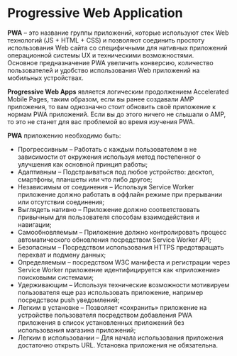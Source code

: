 # Progressive Web Application

**PWA** – это название группы приложений, которые используют стек Web технологий \(JS + HTML + CSS\) и позволяют соединить простоту использования Web сайта со специфичными для нативных приложений операционной системы UX и техническими возможностями.  
Основное предназначение PWA увеличить конверсию, количество пользователей и удобство использования Web приложений на мобильных устройствах.  
  
**Progressive Web Apps** является логическим продолжением Accelerated Mobile Pages, таким образом, если вы ранее создавали AMP приложения, то вам однозначно стоит обновить своё приложение к нормам PWA приложений. Если вы до этого ничего не слышали о AMP, то это не станет для вас проблемой во время изучения PWA.  
  
**PWA** приложению необходимо быть:

* Прогрессивным – Работать с каждым пользователем в не зависимости от окружения используя метод постепенног о улучшения как основной принцип работы;
* Адаптивным – Подстраиваться под любое устройство: десктоп, смартфоны, планшеты или что либо другое;
* Независимым от соединения – Используя Service Worker приложение должно работать в оффлайн режиме при прерывании или отсутствии соединения;
* Выглядеть нативно – Приложение должно соответствовать привычным для пользователя способам взаимодействия и навигации;
* Самообновляемым – Приложение должно контролировать процесс автоматического обновления посредством Service Worker API;
* Безопасным – Посредством использования HTTPS предотвращать перехват и подмену данных;
* Определяемым – посредством W3C манифеста и регистрации через Service Worker приложение идентифицируется как «приложение» поисковыми системами;
* Удерживающим – Используя технические возможности мотивируем пользователя еще раз использовать приложение, например посредством push уведомлений;
* Легким в установке – Позволяет «сохранить» приложение на устройстве пользователя посредством добавления PWA приложения в список установленных приложений без использования магазина приложений;
* Легким в использовании – Для начала использования приложения достаточно открыть URL. Установка приложения не обязательна.

